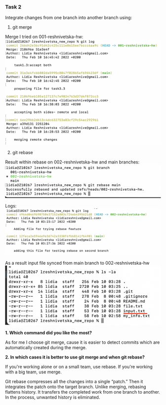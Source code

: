 ### Task 2

Integrate changes from one branch into another branch using:

1. git merge

Merge I tried on 001-reshnivetska-hw:
![Screenshot](img/4.png)

2. git rebase

Result within rebase on 002-reshnivetska-hw and main branches:
![Screenshot](img/1.png)

Logs:
![Screenshot](img/2.png)

As a result input file synced from main branch to 002-reshnivetska-hw
![Screenshot](img/3.png)

**1. Which command did you like the most?**

As for me I choose git merge, cause it is easier to detect commits which are automatically created during the merge.  

**2. In which cases it is better to use git merge and when git rebase?**

If you're working alone or on a small team, use rebase. If you're working with a big team, use merge.

Git rebase compresses all the changes into a single “patch.” Then it integrates the patch onto the target branch. Unlike merging, rebasing flattens history. It transfers the completed work from one branch to another. In the process, unwanted history is eliminated.
